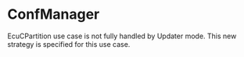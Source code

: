 # ConfManager
EcuCPartition use case is not fully handled by Updater mode. This new strategy is specified for this use case.
